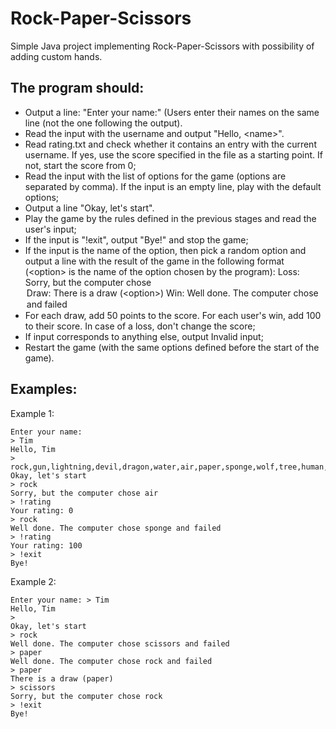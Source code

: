 
# Rock-Paper-Scissors

Simple Java project implementing Rock-Paper-Scissors with possibility of adding custom hands.

## The program should:

- Output a line: "Enter your name:" (Users enter their names on the same line (not the one following the output).
- Read the input with the username and output "Hello, \<name\>".
- Read rating.txt and check whether it contains an entry with the current username. If yes, use the score specified in the file as a starting point. If not, start the score from 0;
- Read the input with the list of options for the game (options are separated by comma). If the input is an empty line, play with the default options;
- Output a line "Okay, let's start".
- Play the game by the rules defined in the previous stages and read the user's input;
- If the input is "!exit", output "Bye!" and stop the game;
- If the input is the name of the option, then pick a random option and output a line with the result of the game in the following format (<option\> is the name of the option chosen by the program):
    Loss: Sorry, but the computer chose <option>
    Draw: There is a draw (<option\>)
    Win: Well done. The computer chose <option> and failed
- For each draw, add 50 points to the score. For each user's win, add 100 to their score. In case of a loss, don't change the score;
- If input corresponds to anything else, output Invalid input;
- Restart the game (with the same options defined before the start of the game).

## Examples:

Example 1:
```
Enter your name: 
> Tim
Hello, Tim
> rock,gun,lightning,devil,dragon,water,air,paper,sponge,wolf,tree,human,snake,scissors,fire
Okay, let's start
> rock
Sorry, but the computer chose air
> !rating
Your rating: 0
> rock
Well done. The computer chose sponge and failed
> !rating
Your rating: 100
> !exit
Bye!
```

Example 2:

```
Enter your name: > Tim
Hello, Tim
> 
Okay, let's start
> rock
Well done. The computer chose scissors and failed
> paper
Well done. The computer chose rock and failed
> paper
There is a draw (paper)
> scissors
Sorry, but the computer chose rock
> !exit
Bye!
```
